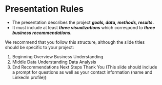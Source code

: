 # Presentation Rules
- The presentation describes the project ***goals, data, methods, results.***
- It must include at least ***three visualizations*** which correspond to ***three business recommendations.***

We recommend that you follow this structure, although the slide titles should be specific to your project:
1. Beginning
   Overview
   Business Understanding
2. Middle
  Data Understanding
  Data Analysis
3. End
   Recommendations
   Next Steps
   Thank You (This slide should include a prompt for questions as well as your contact information (name and LinkedIn profile))
